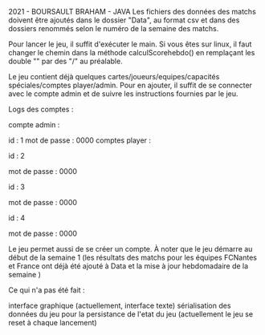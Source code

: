 2021 - BOURSAULT BRAHAM - JAVA
Les fichiers des données des matchs doivent être ajoutés dans le dossier "Data", au format csv et dans des dossiers renommés selon le numéro de la semaine des matchs.

Pour lancer le jeu, il suffit d'exécuter le main. Si vous êtes sur linux, il faut changer le chemin dans la méthode calculScorehebdo() en remplaçant les double "\" par des "/" au préalable.

Le jeu contient déjà quelques cartes/joueurs/equipes/capacités spéciales/comptes player/admin. Pour en ajouter, il suffit de se connecter avec le compte admin et de suivre les instructions fournies par le jeu.

Logs des comptes :

compte admin :

id : 1
mot de passe : 0000
comptes player :

id : 2

mot de passe : 0000

id : 3

mot de passe : 0000

id : 4

mot de passe : 0000

Le jeu permet aussi de se créer un compte. À noter que le jeu démarre au début de la semaine 1 (les résultats des matchs pour les équipes FCNantes et France ont déjà été ajouté à Data et la mise à jour hebdomadaire de la semaine )

Ce qui n'a pas été fait :

interface graphique (actuellement, interface texte)
sérialisation des données du jeu pour la persistance de l'etat du jeu (actuellement le jeu se reset à chaque lancement)
